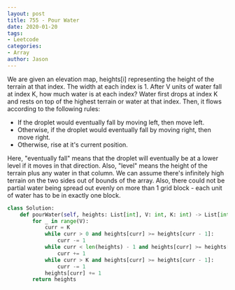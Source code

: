 ```yaml
---
layout: post
title: 755 - Pour Water
date: 2020-01-20
tags:
- Leetcode
categories:
- Array
author: Jason
---
```

We are given an elevation map, heights[i] representing the height of the terrain at that index. The width at each index is 1. After V units of water fall at index K, how much water is at each index? Water first drops at index K and rests on top of the highest terrain or water at that index. Then, it flows according to the following rules:

* If the droplet would eventually fall by moving left, then move left.
* Otherwise, if the droplet would eventually fall by moving right, then move right.
* Otherwise, rise at it's current position.

Here, "eventually fall" means that the droplet will eventually be at a lower level if it moves in that direction. Also, "level" means the height of the terrain plus any water in that column. We can assume there's infinitely high terrain on the two sides out of bounds of the array. Also, there could not be partial water being spread out evenly on more than 1 grid block - each unit of water has to be in exactly one block.

```python
class Solution:
    def pourWater(self, heights: List[int], V: int, K: int) -> List[int]:
        for _ in range(V):
            curr = K
            while curr > 0 and heights[curr] >= heights[curr - 1]:
                curr -= 1
            while curr < len(heights) - 1 and heights[curr] >= heights[curr + 1]:
                curr += 1
            while curr > K and heights[curr] >= heights[curr - 1]:
                curr -= 1
            heights[curr] += 1
        return heights
```
